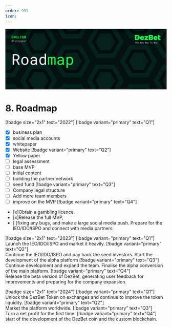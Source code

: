 ```yaml
---
order: 991
icon: 
---
```

![](/static/headers/DezBet_Roadmap_ENG.png)

# 8. Roadmap

[!badge size="2x1" text="2022"]
[!badge variant="primary" text="Q1"]  
- [x] business plan
- [x] social media accounts
- [x] whitepaper
- [x] Website
[!badge variant="primary" text="Q2"]  
- [x] Yellow paper
- [ ] legal assessment
- [ ] base MVP
- [ ] initial content
- [ ] building the partner network 
- [ ] seed fund
[!badge variant="primary" text="Q3"]  
- [ ] Company legal structure
- [ ] Add more team members
- [ ] improve on the MVP
[!badge variant="primary" text="Q4"]  
- [x]Obtain a gambling licence.
- [x]Release the full MVP, 
- [ ]fixing any bugs, and make a large social media push. Prepare for the IEO/IDO/ISPO and connect with media partners.

[!badge size="2x1" text="2023"]
[!badge variant="primary" text="Q1"]  
Launch the IEO/IDO/ISPO and market it heavily.
[!badge variant="primary" text="Q2"]  
Continue the IEO/IDO/ISPO and pay back the seed investors. Start the development of the alpha platform
[!badge variant="primary" text="Q3"]  
Continue development and expand the team. Finalise the alpha conversion of the main platform.
[!badge variant="primary" text="Q4"]  
Release the beta version of DezBet, generating user feedback for improvements and preparing for the company expansion.

[!badge size="2x1" text="2024"]
[!badge variant="primary" text="Q1"]  
Unlock the DezBet Token on exchanges and continue to improve the token liquidity.
[!badge variant="primary" text="Q2"]  
Market the platform worldwide.
[!badge variant="primary" text="Q3"]  
Turn a net profit for the first time.
[!badge variant="primary" text="Q4"]  
start of the development of the DezBet coin and the custom blockchain.
 
